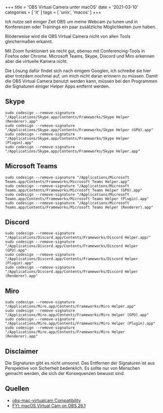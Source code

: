 +++
title = 'OBS Virtual Camera unter macOS'
date = '2021-03-10'
categories = [ 'it' ]
tags = [ 'unix', 'macos' ]
+++

Ich nutze seit einiger Zeit OBS um meine Webcam zu tunen und in Konferenzen oder Trainings ein paar zusätzliche Möglichkeiten zum haben.

Blöderweise wird die OBS Virtual Camera nicht von allen Tools gleichermaßen erkannt.
<!--more-->

Mit Zoom funktioniert sie recht gut, ebenso mit Conferencing-Tools in Firefox oder Chrome.
Microsoft Teams, Skype, Discord und Miro erkennen aber die virtuelle Kamera nicht.

Die Lösung dafür findet sich nach einigem Googlen, ich schreibe sie hier aber trotzdem nochmal auf, um mich nicht daran erinnern zu müssen.
Damit die OBS Virtual Camera benutzt werden kann, müssen bei den  Programmen die Signaturen einiger Helper Apps entfernt werden.

## Skype

```
sudo codesign --remove-signature "/Applications/Skype.app/Contents/Frameworks/Skype Helper (Renderer).app"
sudo codesign --remove-signature "/Applications/Skype.app/Contents/Frameworks/Skype Helper (GPU).app"
sudo codesign --remove-signature "/Applications/Skype.app/Contents/Frameworks/Skype Helper (Plugin).app"
sudo codesign --remove-signature "/Applications/Skype.app/Contents/Frameworks/Skype Helper.app"
```

## Microsoft Teams

```
sudo codesign --remove-signature "/Applications/Microsoft Teams.app/Contents/Frameworks/Microsoft Teams Helper.app"
sudo codesign --remove-signature "/Applications/Microsoft Teams.app/Contents/Frameworks/Microsoft Teams Helper (GPU).app"
sudo codesign --remove-signature "/Applications/Microsoft Teams.app/Contents/Frameworks/Microsoft Teams Helper (Plugin).app"
sudo codesign --remove-signature "/Applications/Microsoft Teams.app/Contents/Frameworks/Microsoft Teams Helper (Renderer).app"
```

## Discord

```
sudo codesign --remove-signature "/Applications/Discord.app/Contents/Frameworks/Discord Helper.app/"
sudo codesign --remove-signature "/Applications/Discord.app/Contents/Frameworks/Discord Helper (GPU).app"
sudo codesign --remove-signature "/Applications/Discord.app/Contents/Frameworks/Discord Helper (Plugin).app"
sudo codesign --remove-signature "/Applications/Discord.app/Contents/Frameworks/Discord Helper (Renderer).app"
```

## Miro

```
sudo codesign --remove-signature "/Applications/Miro.app/Contents/Frameworks/Miro Helper.app"
sudo codesign --remove-signature "/Applications/Miro.app/Contents/Frameworks/Miro Helper (GPU).app"
sudo codesign --remove-signature "/Applications/Miro.app/Contents/Frameworks/Miro Helper (Plugin).app"
sudo codesign --remove-signature "/Applications/Miro.app/Contents/Frameworks/Miro Helper (Renderer).app"
```

## Disclaimer

Die Signaturen gibt es nicht umsonst.
Das Entfernen der Signaturen ist aus Perspektive von Sicherheit bedenklich.
Es sollte nur von Menschen gemacht werden, die sich der Konsequenzen bewusst sind.

## Quellen

* [obs-mac-virtualcam Compatibility](https://github.com/johnboiles/obs-mac-virtualcam/wiki/Compatibility)
* [FYI: macOS Virtual Cam on OBS 26.1](https://obsproject.com/forum/threads/fyi-macos-virtual-cam-on-obs-26-1.135468/page-2)
